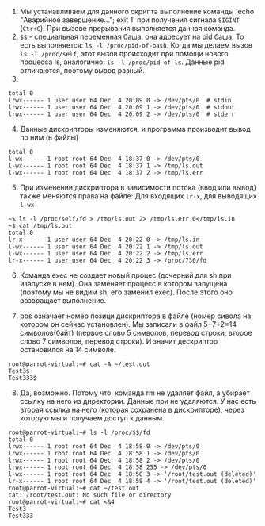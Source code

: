 1) Мы устанавливаем для данного скрипта выполнение команды 'echo "Аварийное завершение..."; exit 1' при получения сигнала `SIGINT` (`Ctr+C`). При вызове прерывания выполняется данная команда.
2) `$$` - специальная переменная баша, она адресует на pid баша. То есть выполняется: `ls -l /proc/pid-of-bash`. Когда мы делаем вызов ` ls -l /proc/self`, этот вызов происходит при помощи нового процесса ls, аналогично: `ls -l /proc/pid-of-ls`. Данные pid отличаются, поэтому вывод разный.
3) 
```
total 0
lrwx------ 1 user user 64 Dec  4 20:09 0 -> /dev/pts/0  # stdin
lrwx------ 1 user user 64 Dec  4 20:09 1 -> /dev/pts/0  # stdout
lrwx------ 1 user user 64 Dec  4 20:09 2 -> /dev/pts/0	# stderr

```
4) Данные дискрипторы изменяются, и программа производит вывод по ним (в файлы)
```
total 0
l-wx------ 1 root root 64 Dec  4 18:37 0 -> /dev/pts/0
l-wx------ 1 root root 64 Dec  4 18:37 1 -> /tmp/ls.out
l-wx------ 1 root root 64 Dec  4 18:37 2 -> /tmp/ls.err
```

5) При изменении дискриптора в зависимости потока (ввод или вывод) также меняются права на файле:
Для входящих `lr-x`, для выводящих `l-wx`
```
~$ ls -l /proc/self/fd > /tmp/ls.out 2> /tmp/ls.err 0</tmp/ls.in
~$ cat /tmp/ls.out
total 0
lr-x------ 1 user user 64 Dec  4 20:22 0 -> /tmp/ls.in
l-wx------ 1 user user 64 Dec  4 20:22 1 -> /tmp/ls.out
l-wx------ 1 user user 64 Dec  4 20:22 2 -> /tmp/ls.err
lr-x------ 1 user user 64 Dec  4 20:22 3 -> /proc/730/fd

```
6) Команда exec не создает новый процес (дочерний для sh при изапуске в нем). Она заменяет процесс в котором запущена (поэтому мы не видим sh, его заменил exec). После этого оно возвращает выполнение.


7) pos означает номер позици дискриптора в файле (номер сивола на котором он сейчас установлен). Мы записали в файл 5+7+2=14 символов(байт) (первое слово 5 символов, перевод строки, второе слово 7 символов, перевод строки). И значит дескриптор остановился на 14 символе.
```
root@parrot-virtual:~# cat -A ~/test.out
Test3$
Test333$
```	


8) Да, возможно. Потому что, команда rm не удаляет файл, а убирает ссылку на него из директории. Данные при не удаляются. У нас есть вторая ссылка на него (которая сохранена в дискрипторе), через которую мы и получаем доступ к данным.

```
root@parrot-virtual:~# ls -l /proc/$$/fd
total 0
lrwx------ 1 root root 64 Dec  4 18:58 0 -> /dev/pts/0
lrwx------ 1 root root 64 Dec  4 18:58 1 -> /dev/pts/0
lrwx------ 1 root root 64 Dec  4 18:58 2 -> /dev/pts/0
lrwx------ 1 root root 64 Dec  4 18:58 255 -> /dev/pts/0
l-wx------ 1 root root 64 Dec  4 18:58 3 -> '/root/test.out (deleted)'
lr-x------ 1 root root 64 Dec  4 18:58 4 -> '/root/test.out (deleted)'
root@parrot-virtual:~# cat ~/test.out 
cat: /root/test.out: No such file or directory
root@parrot-virtual:~# cat <&4
Test3
Test333
```
